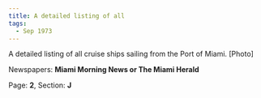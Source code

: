 ```yaml
---  
title: A detailed listing of all  
tags:  
  - Sep 1973  
---  
```

  
A detailed listing of all cruise ships sailing from the Port of Miami. [Photo]  
  
Newspapers: **Miami Morning News or The Miami Herald**  
  
Page: **2**, Section: **J** 
